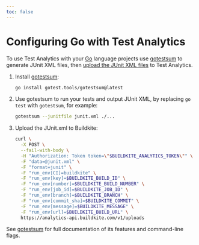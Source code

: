 ```yaml
---
toc: false
---
```


# Configuring Go with Test Analytics

To use Test Analytics with your [Go](https://go.dev/) language projects use [gotestsum](https://github.com/gotestyourself/gotestsum) to generate JUnit XML files, then [upload the JUnit XML files](/docs/test-analytics/importing-junit-xml) to Test Analytics.

1. Install [gotestsum](https://github.com/gotestyourself/gotestsum):

   ```sh
   go install gotest.tools/gotestsum@latest
   ```

2. Use gotestsum to run your tests and output JUnit XML, by replacing `go test` with `gotestsum`, for example:

   ```sh
   gotestsum --junitfile junit.xml ./...
   ```

3. Upload the JUnit.xml to Buildkite:

   ```sh
   curl \
     -X POST \
     --fail-with-body \
     -H "Authorization: Token token=\"$BUILDKITE_ANALYTICS_TOKEN\"" \
     -F "data=@junit.xml" \
     -F "format=junit" \
     -F "run_env[CI]=buildkite" \
     -F "run_env[key]=$BUILDKITE_BUILD_ID" \
     -F "run_env[number]=$BUILDKITE_BUILD_NUMBER" \
     -F "run_env[job_id]=$BUILDKITE_JOB_ID" \
     -F "run_env[branch]=$BUILDKITE_BRANCH" \
     -F "run_env[commit_sha]=$BUILDKITE_COMMIT" \
     -F "run_env[message]=$BUILDKITE_MESSAGE" \
     -F "run_env[url]=$BUILDKITE_BUILD_URL" \
     https://analytics-api.buildkite.com/v1/uploads
   ```

See [gotestsum](https://github.com/gotestyourself/gotestsum) for full documentation of its features and command-line flags.
